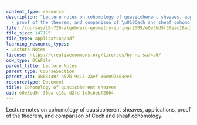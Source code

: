 ```yaml
---
content_type: resource
description: "Lecture notes on cohomology of quasicoherent sheaves, applications,\
  \ proof of the theorem, and comparison of \u010Cech and sheaf cohomology."
file: /courses/18-726-algebraic-geometry-spring-2009/e0e3bd5f30eac18ad2fd1e5cbebf2864_MIT18_726s09_lec18_sheafquasi.pdf
file_size: 147115
file_type: application/pdf
learning_resource_types:
- Lecture Notes
license: https://creativecommons.org/licenses/by-nc-sa/4.0/
ocw_type: OCWFile
parent_title: Lecture Notes
parent_type: CourseSection
parent_uid: 48634407-a57b-9413-2aef-86e097164ee5
resourcetype: Document
title: Cohomology of quasicoherent sheaves
uid: e0e3bd5f-30ea-c18a-d2fd-1e5cbebf2864
---
```

Lecture notes on cohomology of quasicoherent sheaves, applications, proof of the theorem, and comparison of Čech and sheaf cohomology.